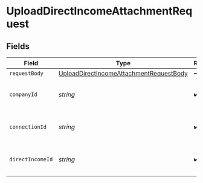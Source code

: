 # UploadDirectIncomeAttachmentRequest


## Fields

| Field                                                                                                         | Type                                                                                                          | Required                                                                                                      | Description                                                                                                   | Example                                                                                                       |
| ------------------------------------------------------------------------------------------------------------- | ------------------------------------------------------------------------------------------------------------- | ------------------------------------------------------------------------------------------------------------- | ------------------------------------------------------------------------------------------------------------- | ------------------------------------------------------------------------------------------------------------- |
| `requestBody`                                                                                                 | [UploadDirectIncomeAttachmentRequestBody](../../models/operations/uploaddirectincomeattachmentrequestbody.md) | :heavy_minus_sign:                                                                                            | N/A                                                                                                           |                                                                                                               |
| `companyId`                                                                                                   | *string*                                                                                                      | :heavy_check_mark:                                                                                            | Unique identifier for a company.                                                                              | 8a210b68-6988-11ed-a1eb-0242ac120002                                                                          |
| `connectionId`                                                                                                | *string*                                                                                                      | :heavy_check_mark:                                                                                            | Unique identifier for a connection.                                                                           | 2e9d2c44-f675-40ba-8049-353bfcb5e171                                                                          |
| `directIncomeId`                                                                                              | *string*                                                                                                      | :heavy_check_mark:                                                                                            | Unique identifier for a direct income.                                                                        |                                                                                                               |